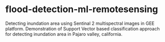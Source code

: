 # flood-detection-ml-remotesensing
Detecting inundation area using Sentinal 2 multispectral images in GEE platform. Demonstration of Support Vector based classification approach for detecting inundation area in Pajaro valley, california.

